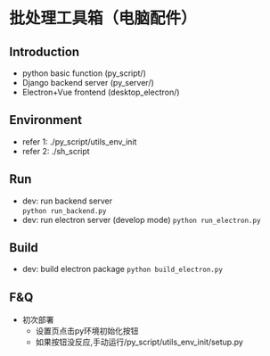 # 批处理工具箱（电脑配件）

## Introduction
- python basic function (py_script/)
- Django backend server (py_server/)
- Electron+Vue frontend (desktop_electron/)

## Environment
- refer 1: ./py_script/utils_env_init
- refer 2: ./sh_script

## Run
- dev: run backend server  
```python run_backend.py```
- dev: run electron server (develop mode)
```python run_electron.py```

## Build
- dev: build electron package
```python build_electron.py```

## F&Q
- 初次部署
    - 设置页点击py环境初始化按钮
    - 如果按钮没反应,手动运行/py_script/utils_env_init/setup.py







